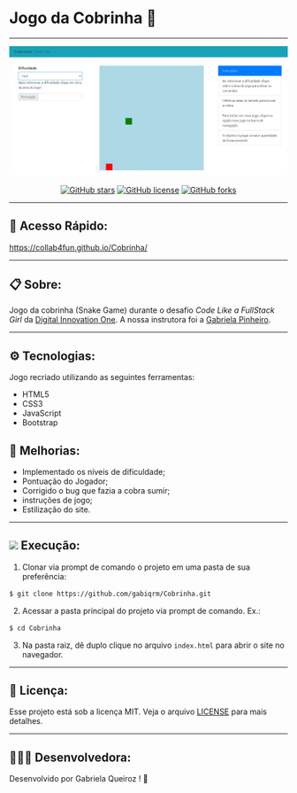 # Jogo da Cobrinha :snake:
---

<p align="center">
   <img src="public/image/logo.jpg" alt="SnakeGame"/>
</p>

<div align="center">

[![GitHub stars](https://img.shields.io/github/stars/Collab4Fun/Cobrinha)](https://github.com/Collab4Fun/Cobrinha)<space> <space>[![GitHub license](https://img.shields.io/github/license/Collab4Fun/Cobrinha)](https://github.com/Collab4Fun/Cobrinha/blob/master/LICENSE)<space> <space>[![GitHub forks](https://img.shields.io/github/forks/Collab4Fun/Cobrinha)](https://github.com/Collab4Fun/Cobrinha)

</div>

---
## 🔎 Acesso Rápido:
https://collab4fun.github.io/Cobrinha/

---

## 📋 Sobre:

Jogo da cobrinha (Snake Game) durante o desafio *Code Like a FullStack Girl* da [Digital Innovation One](https://web.digitalinnovation.one/home). A nossa instrutora foi a [Gabriela Pinheiro](https://github.com/SpruceGabriela).

---
## ⚙️ Tecnologias:

Jogo recriado utilizando as seguintes ferramentas:

- HTML5
- CSS3
- JavaScript
- Bootstrap

## 🔧 Melhorias:

- Implementado os níveis de dificuldade;
- Pontuação do Jogador;
- Corrigido o bug que fazia a cobra sumir;
-  instruções de jogo;
- Estilização do site.

---
## ![](https://img.icons8.com/metro/20/000000/run-command.png) Execução:
1. Clonar via prompt de comando o projeto em uma pasta de sua preferência:
```bash
$ git clone https://github.com/gabiqrm/Cobrinha.git
```
2. Acessar a pasta principal do projeto via prompt de comando. Ex.:
```bash
$ cd Cobrinha
```
3. Na pasta raiz, dê duplo clique no arquivo `index.html` para abrir o site no navegador.


---
## 🔐 Licença:
Esse projeto está sob a licença MIT. Veja o arquivo [LICENSE](LICENSE) para mais detalhes.

---

## 👩🏻‍💻 Desenvolvedora:

Desenvolvido por Gabriela Queiroz ! 💜
